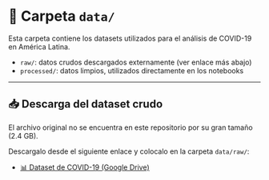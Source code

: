 # 📁 Carpeta `data/`

Esta carpeta contiene los datasets utilizados para el análisis de COVID-19 en América Latina.

- `raw/`: datos crudos descargados externamente (ver enlace más abajo)
- `processed/`: datos limpios, utilizados directamente en los notebooks

---

## 📥 Descarga del dataset crudo

El archivo original no se encuentra en este repositorio por su gran tamaño (2.4 GB).

Descargalo desde el siguiente enlace y colocalo en la carpeta `data/raw/`:

- [📊 Dataset de COVID-19 (Google Drive)](https://drive.google.com/file/d/1asTXNEx_IGFDheRIDqPteII12Iz7Ghj2/view?usp=drive_link)
